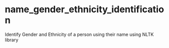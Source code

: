 # name_gender_ethnicity_identification

Identify Gender and Ethnicity of a person using their name using NLTK library
